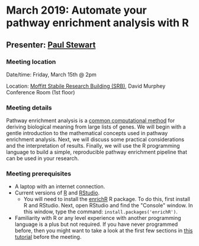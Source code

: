 # March 2019: Automate your pathway enrichment analysis with R
## Presenter: [Paul Stewart](mailto:paul.stewart@moffitt.org)
### Meeting location
Date/time: Friday, March 15th @ 2pm

Location: [Moffitt Stabile Research Building (SRB)](https://goo.gl/maps/o6j3rtTuxCB2), David Murphey Conference Room (1st floor)

### Meeting details
Pathway enrichment analysis is a [common computational method](https://journals.plos.org/ploscompbiol/article?id=10.1371/journal.pcbi.1002375) for deriving biological meaning from large lists of genes. We will begin with a gentle introduction to the mathematical concepts used in pathway enrichment analysis. Next, we will discuss some practical considerations and the interpretation of results. Finally, we will use the R programming language to build a simple, reproducible pathway enrichment pipeline that can be used in your research.

### Meeting prerequisites
* A laptop with an internet connection.
* Current versions of [R](https://cloud.r-project.org/) and [RStudio](https://www.rstudio.com/products/rstudio/download/).
    * You will need to install the [enrichR](https://cran.r-project.org/web/packages/enrichR/vignettes/enrichR.html) R package. To do this, first install R and RStudio. Next, open RStudio and find the "Console" window. In this window, type the command: `install.packages('enrichR')`.
* Familiarity with R or any level experience with another programming language is a plus but not required. If you have never programmed before, then you might want to take a look at the first few sections in [this tutorial](https://www.cyclismo.org/tutorial/R/) before the meeting.
